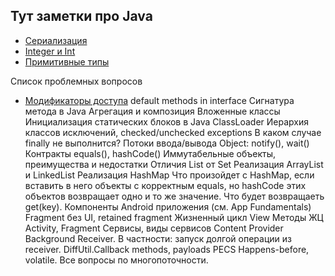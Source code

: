 Тут заметки про Java
-----------
- [Сериализация](/java/serialization.md)
- [Integer и Int](/java/integer.md)
- [Примитивные типы](/java/primitive.md)

Список проблемных вопросов
- [Модификаторы доступа](/java/access.md)
default methods in interface
Сигнатура метода в Java
Агрегация и композиция
Вложенные классы
Инициализация статических блоков в Java
ClassLoader
Иерархия классов исключений, checked/unchecked exceptions
В каком случае finally не выполнится?
Потоки ввода/вывода
Object: notify(), wait()
Контракты equals(), hashCode()
Иммутабельные объекты, преимущества и недостатки
Отличия List от Set
Реализация ArrayList и LinkedList
Реализация HashMap
Что произойдет с HashMap, если вставить в него объекты с корректным equals, но hashCode этих объектов возвращает одно и то же значение. Что будет возвращаеть get(key).
Компоненты Android приложения (см. App Fundamentals)
Fragment без UI, retained fragment
Жизненный цикл View
Методы ЖЦ Activity, Fragment
Сервисы, виды сервисов
Content Provider
Background Receiver. В частности: запуск долгой операции из receiver.
DiffUtil.Callback methods, payloads
PECS
Happens-before, volatile.
Все вопросы по многопоточности.
